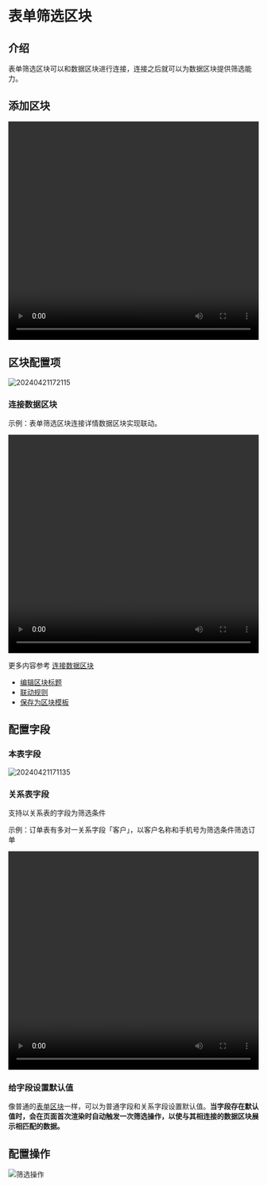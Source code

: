 # 表单筛选区块

## 介绍

表单筛选区块可以和数据区块进行连接，连接之后就可以为数据区块提供筛选能力。

## 添加区块

  <video width="100%" height="440" controls>
      <source src="https://static-docs.nocobase.com/20240426172722.mp4" type="video/mp4">
    </video>

## 区块配置项

![20240421172115](https://static-docs.nocobase.com/20240421172115.png)

### 连接数据区块

示例：表单筛选区块连接详情数据区块实现联动。

  <video width="100%" height="440" controls>
      <source src="https://static-docs.nocobase.com/20240421170947.mp4" type="video/mp4">
    </video>

更多内容参考 [连接数据区块](/handbook/ui/blocks/block-settings/connect-block)

- [编辑区块标题](/handbook/ui/blocks/block-settings/block-title)
- [联动规则](/handbook/ui/blocks/block-settings/linkage-rule)
- [保存为区块模板](/handbook/ui/blocks/block-settings/block-template)

## 配置字段

### 本表字段

![20240421171135](https://static-docs.nocobase.com/20240421171135.png)

### 关系表字段

支持以关系表的字段为筛选条件

示例：订单表有多对一关系字段「客户」，以客户名称和手机号为筛选条件筛选订单

<video width="100%" height="440" controls>
<source src="https://static-docs.nocobase.com/20240421171437.mp4" type="video/mp4">
</video>

### 给字段设置默认值

像普通的[表单区块](/handbook/ui/blocks/data-blocks/form)一样，可以为普通字段和关系字段设置默认值。**当字段存在默认值时，会在页面首次渲染时自动触发一次筛选操作，以使与其相连接的数据区块展示相匹配的数据。**

## 配置操作

![筛选操作](https://static-docs.nocobase.com/20240421171839.png)
